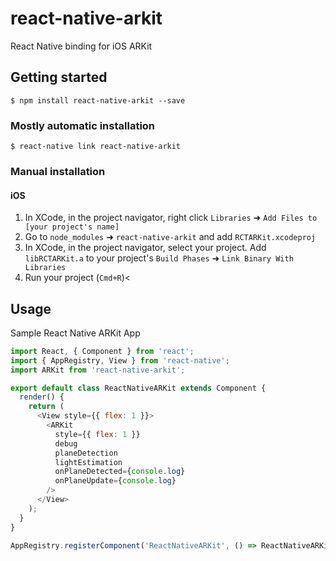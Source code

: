 # react-native-arkit
React Native binding for iOS ARKit

## Getting started

`$ npm install react-native-arkit --save`

### Mostly automatic installation

`$ react-native link react-native-arkit`

### Manual installation


#### iOS

1. In XCode, in the project navigator, right click `Libraries` ➜ `Add Files to [your project's name]`
2. Go to `node_modules` ➜ `react-native-arkit` and add `RCTARKit.xcodeproj`
3. In XCode, in the project navigator, select your project. Add `libRCTARKit.a` to your project's `Build Phases` ➜ `Link Binary With Libraries`
4. Run your project (`Cmd+R`)<


## Usage

Sample React Native ARKit App
```javascript
import React, { Component } from 'react';
import { AppRegistry, View } from 'react-native';
import ARKit from 'react-native-arkit';

export default class ReactNativeARKit extends Component {
  render() {
    return (
      <View style={{ flex: 1 }}>
        <ARKit
          style={{ flex: 1 }}
          debug
          planeDetection
          lightEstimation
          onPlaneDetected={console.log}
          onPlaneUpdate={console.log}
        />
      </View>
    );
  }
}

AppRegistry.registerComponent('ReactNativeARKit', () => ReactNativeARKit);

```

